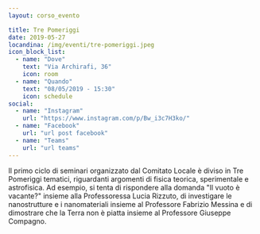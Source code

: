 ```yaml
---
layout: corso_evento

title: Tre Pomeriggi
date: 2019-05-27
locandina: /img/eventi/tre-pomeriggi.jpeg
icon_block_list:
  - name: "Dove"
    text: "Via Archirafi, 36"
    icon: room
  - name: "Quando"
    text: "08/05/2019 - 15:30"
    icon: schedule
social:
  - name: "Instagram"
    url: "https://www.instagram.com/p/Bw_i3c7H3ko/"
  - name: "Facebook"
    url: "url post facebook"
  - name: "Teams"
    url: "url teams"
---
```


Il primo ciclo di seminari organizzato dal Comitato Locale è diviso in Tre Pomeriggi tematici, riguardanti argomenti di fisica teorica, sperimentale e astrofisica. Ad esempio, si tenta di rispondere alla domanda "Il vuoto è vacante?" insieme alla Professoressa Lucia Rizzuto, di investigare le nanostrutture e i nanomateriali insieme al Professore Fabrizio Messina e di dimostrare che la Terra non è piatta insieme al Professore Giuseppe Compagno.
